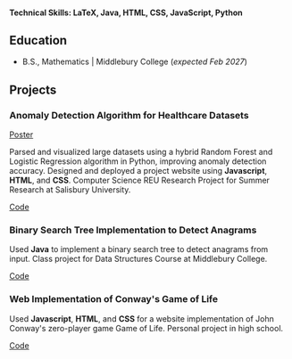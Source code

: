 #### Technical Skills: LaTeX, Java, HTML, CSS, JavaScript, Python

## Education 			        		
- B.S., Mathematics | Middlebury College (_expected Feb 2027_)

## Projects
### Anomaly Detection Algorithm for Healthcare Datasets
[Poster](https://faculty.salisbury.edu/~ealu/reu/Projects_File/2024/AnomalyDetection.pdf)

Parsed and visualized large datasets using a hybrid Random Forest and Logistic Regression algorithm in Python, improving anomaly detection accuracy. Designed and deployed a project website using **Javascript**, **HTML**, and **CSS**. Computer Science REU Research Project for Summer Research at Salisbury University.

[Code](/anomaly-detection-code)

### Binary Search Tree Implementation to Detect Anagrams

Used **Java** to implement a binary search tree to detect anagrams from input. Class project for Data Structures Course at Middlebury College.

[Code](/bst-code)

### Web Implementation of Conway's Game of Life

Used **Javascript**, **HTML**, and **CSS** for a website implementation of John Conway's zero-player game Game of Life. Personal project in high school.

[Code](/game-of-life-code)
